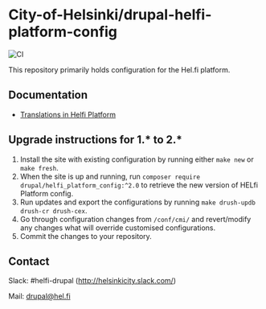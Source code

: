 # City-of-Helsinki/drupal-helfi-platform-config

![CI](https://github.com/City-of-Helsinki/drupal-helfi-platform-config/workflows/CI/badge.svg)

This repository primarily holds configuration for the Hel.fi platform.

## Documentation

- [Translations in Helfi Platform](documentation/translations.md)

## Upgrade instructions for 1.* to 2.*

1. Install the site with existing configuration by running either `make new` or `make fresh`.
2. When the site is up and running, run `composer require drupal/helfi_platform_config:^2.0` to retrieve the new version of HELfi Platform config.
3. Run updates and export the configurations by running `make drush-updb drush-cr drush-cex`.
4. Go through configuration changes from `/conf/cmi/` and revert/modify any changes what will override customised configurations.
5. Commit the changes to your repository.

## Contact

Slack: #helfi-drupal (http://helsinkicity.slack.com/)

Mail: drupal@hel.fi
